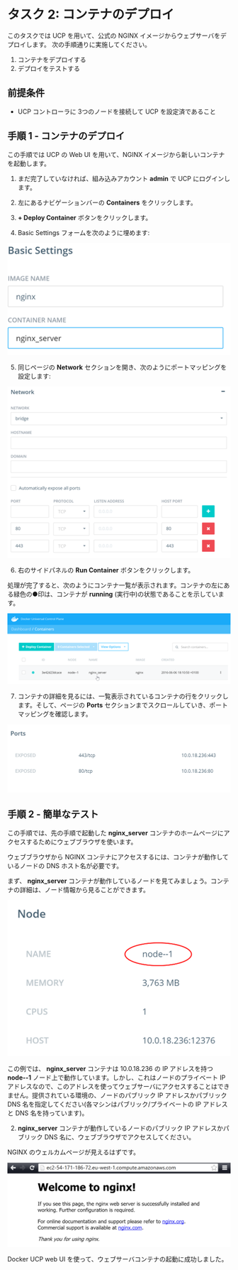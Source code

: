<!--
# Task 2: Deploy a container
//-->
# タスク 2: コンテナのデプロイ

<!--
In this task you will use USP to deploy a web server from the official NGINX image. The following steps will walk you through this process.
//-->
このタスクでは UCP を用いて、公式の NGINX イメージからウェブサーバをデプロイします。
次の手順通りに実施してください。

<!--
1. Deploy a container
2. Test the deployment
//-->
1. コンテナをデプロイする
2. デプロイをテストする

<!--
## Prerequisites
//-->
## 前提条件
<!--
- UCP setup with 3 nodes connected to the UCP controller
//-->

- UCP コントローラに 3つのノードを接続して UCP を設定済であること

<!--
## Step 1 - Deploy a container
//-->
## 手順 1 - コンテナのデプロイ
<!--
In this step you will launch a new container based on the NGINX image using the UCP web UI.
//-->
この手順では UCP の Web UI を用いて、NGINX イメージから新しいコンテナを起動します。

<!--
1. If you have not already done so, log in to UCP with the built-in **admin** account.

2. Click the **Containers** link on left navigation bar.

3. Click on **+ Deploy Container** button.

4. Fill out the Basic Settings as shown below:
//-->
1. まだ完了していなければ、組み込みアカウント **admin** で UCP にログインします。

2. 左にあるナビゲーションバーの **Containers** をクリックします。

3. **+ Deploy Container** ボタンをクリックします。

4. Basic Settings フォームを次のように埋めます:

<!--
  ![](http://i.imgur.com/6upe6pQ.png)
//-->
  ![](images/6upe6pQ.png)

<!--
5. Expand the **Network** section on the same page and configure the following port mappings:
//-->
5. 同じページの **Network** セクションを開き、次のようにポートマッピングを設定します:

<!--
  ![](http://i.imgur.com/yazdZZf.png)
//-->
  ![](images/yazdZZf.png)

<!--
6. Hit the **Run Container** button on the right side panel.
//-->
6. 右のサイドパネルの **Run Container** ボタンをクリックします。

<!--
  When the operation completes you will see your container listed as shown below. The green circle to the left of the container indicates that the container is in the **running** state.
//-->
  処理が完了すると、次のようにコンテナ一覧が表示されます。コンテナの左にある緑色の●印は、コンテナが **running** (実行中)の状態であることを示しています。

<!--
  ![](http://i.imgur.com/7DorWT8.png)
//-->
  ![](images/7DorWT8.png)

<!--
7. Click on the row where the container is listed to see the full container details. Then scroll down to the **Ports** section of the page to check the port mappings.
//-->
7. コンテナの詳細を見るには、一覧表示されているコンテナの行をクリックします。そして、ページの **Ports** セクションまでスクロールしていき、ポートマッピングを確認します。

<!--
  ![](http://i.imgur.com/vQGDHGE.png)
//-->
  ![](images/vQGDHGE.png)

<!--
## Step 2 - Quick Test
//-->
## 手順 2 - 簡単なテスト

<!--
In this step you will use your web browser to access the home page of the **nginx_server** container started in the previous step.
//-->
この手順では、先の手順で起動した **nginx_server** コンテナのホームページにアクセスするためにウェブブラウザを使います。

<!--
In order to access the NGINX container from your web browser you will need the DNS hostname of the node that the container is running on.
//-->
ウェブブラウザから NGINX コンテナにアクセスするには、コンテナが動作しているノードの DNS ホスト名が必要です。

<!--
1. First, let's take a look at the node our **nginx_server** container is running on. In the container details, you can find the node information.
//-->
まず、 **nginx_server** コンテナが動作しているノードを見てみましょう。コンテナの詳細は、ノード情報から見ることができます。

<!--
   ![](http://i.imgur.com/gHMO7O8.png)
//-->
   ![](images/gHMO7O8.png)

<!--
   In this particular example, the **nginx_server** container is running on the **node--1** node with an IP of 10.0.18.236. However, this is the private IP address of the node and you will not be able to use this address to connect to the web server. Locate the public IP, or public DNS name, of the node from the lab details you received (each lab machine you have will have a public and priave IP and DNS).
//-->
  この例では、 **nginx_server** コンテナは 10.0.18.236 の IP アドレスを持つ **node--1** ノード上で動作しています。しかし、これはノードのプライベート IP アドレスなので、このアドレスを使ってウェブサーバにアクセスすることはできません。提供されている環境の、ノードのパブリック IP アドレスかパブリック DNS 名を指定してください(各マシンはパブリック/プライベートの IP アドレスと DNS 名を持っています)。

<!--
2. Go to your web browser and enter the public IP or public DNS name of the node that the **nginx_server** container is running on.
//-->
2. **nginx_server** コンテナが動作しているノードのパブリック IP アドレスかパブリック DNS 名に、ウェブブラウザでアクセスしてください。

<!--
   You will see the NGINX welcome page.
//-->
   NGINX のウェルカムページが見えるはずです。

<!--
   ![](http://i.imgur.com/W8wWNH9.png)
//-->
   ![](images/W8wWNH9.png)

<!--
You have successfully launched a web container using the Docker UCP web UI.
//-->
Docker UCP web UI を使って、ウェブサーバコンテナの起動に成功しました。
